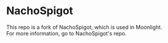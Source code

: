 # NachoSpigot
This repo is a fork of NachoSpigot, which is used in Moonlight.<br>
For more information, go to NachoSpigot's repo.